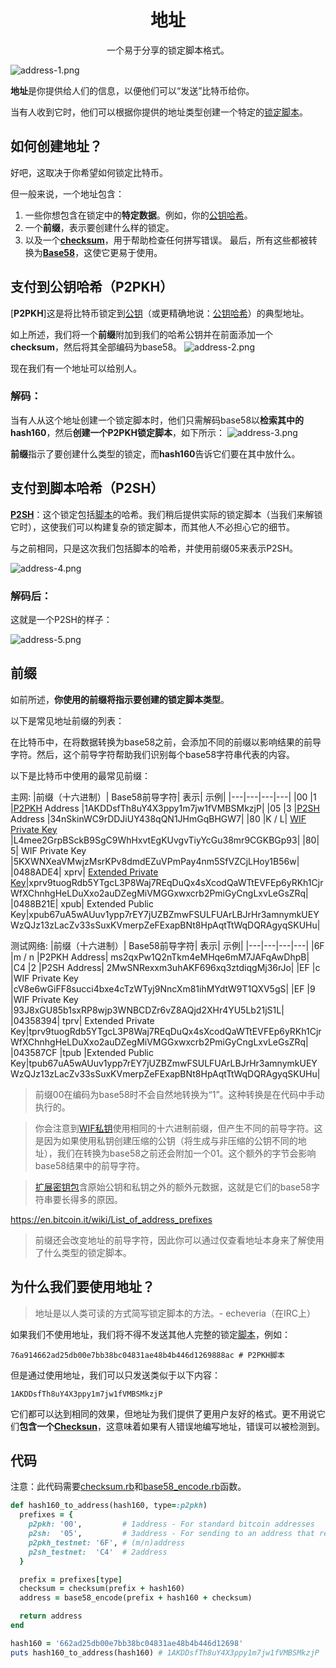# <center>地址</center>
<center>一个易于分享的锁定脚本格式。</center>

![address-1.png](img/address-1%20(1).png)

**地址**是你提供给人们的信息，以便他们可以“发送”比特币给你。

当有人收到它时，他们可以根据你提供的地址类型创建一个特定的[锁定脚本](../../Transaction/Transaction%20Data/output/scriptPubKey/scriptPubKey.md)。

## 如何创建地址？

好吧，这取决于你希望如何锁定比特币。

但一般来说，一个地址包含：

1. 一些你想包含在锁定中的**特定数据**。例如，你的[公钥哈希](../Public%20Key/Public%20Key%20Hash/public-key-hash.md)。
2. 一个**前缀**，表示要创建什么样的锁定。
3. 以及一个[**checksum**](../Checksum/Checksum.md)，用于帮助检查任何拼写错误。
最后，所有这些都被转换为[**Base58**](../Base58/Base58.md)，这使它更易于使用。

## 支付到公钥哈希（P2PKH）
[**P2PKH**]这是将比特币锁定到[公钥](../Public%20Key/Public%20Key.md)（或更精确地说：[公钥哈希](../Public%20Key/Public%20Key%20Hash/public-key-hash.md)）的典型地址。

如上所述，我们将一个**前缀**附加到我们的哈希公钥并在前面添加一个**checksum**，然后将其全部编码为base58。
![address-2.png](img/address-2%20(1).png)

现在我们有一个地址可以给别人。 

### 解码：
当有人从这个地址创建一个锁定脚本时，他们只需解码base58以**检索其中的hash160**，然后**创建一个P2PKH锁定脚本**，如下所示：
![address-3.png](img/address-3%20(1).png)

**前缀**指示了要创建什么类型的锁定，而**hash160**告诉它们要在其中放什么。

## 支付到脚本哈希（P2SH）
[**P2SH**](../../Script/P2SH/P2SH.md)：这个锁定包括[脚本](../../Script/Script.md)的哈希。我们稍后提供实际的锁定脚本（当我们来解锁它时），这使我们可以构建复杂的锁定脚本，而其他人不必担心它的细节。

与之前相同，只是这次我们包括脚本的哈希，并使用前缀05来表示P2SH。

![address-4.png](img/address-4%20(1).png)

### 解码后：
这就是一个P2SH的样子：

![address-5.png](img/address-5%20(1).png)

## 前缀
如前所述，**你使用的前缀将指示要创建的锁定脚本类型**。

以下是常见地址前缀的列表：

在比特币中，在将数据转换为base58之前，会添加不同的前缀以影响结果的前导字符。然后，这个前导字符帮助我们识别每个base58字符串代表的内容。

以下是比特币中使用的最常见前缀：

主网:
|前缀（十六进制）|	Base58前导字符|	表示|	示例|
|---|---|---|---|
|00	|1	|[P2PKH](../../Script/P2PKH/P2PKH.md) Address	|1AKDDsfTh8uY4X3ppy1m7jw1fVMBSMkzjP|
|05	|3	|[P2SH](../../Script/P2SH/P2SH.md) Address	|34nSkinWC9rDDJiUY438qQN1JHmGqBHGW7|
|80	|K / L|	[WIF Private Key](../Private%20Key/WIF%20Private%20Key/WIF%20Private%20Key.md) 	|L4mee2GrpBSckB9SgC9WhHxvtEgKUvgvTiyYcGu38mr9CGKBGp93|
|80|	5|	WIF Private Key 	|5KXWNXeaVMwjzMsrKPv8dmdEZuVPmPay4nm5SfVZCjLHoy1B56w|
|0488ADE4|	xprv|	[Extended Private Key](../../HD%20Wallets/Extended%20Keys/Extended%20Keys.md)|xprv9tuogRdb5YTgcL3P8Waj7REqDuQx4sXcodQaWTtEVFEp6yRKh1CjrWfXChnhgHeLDuXxo2auDZegMiVMGGxwxcrb2PmiGyCngLxvLeGsZRq|
|0488B21E|	xpub|	Extended Public Key|xpub67uA5wAUuv1ypp7rEY7jUZBZmwFSULFUArLBJrHr3amnymkUEYWzQJz13zLacZv33sSuxKVmerpZeFExapBNt8HpAqtTtWqDQRAgyqSKUHu|

测试网络:
|前缀（十六进制）|	Base58前导字符|	表示|	示例|
|---|---|---|---|
|6F	|m / n	|P2PKH Address|	ms2qxPw1Q2nTkm4eMHqe6mM7JAFqAwDhpB|
|C4	|2	|P2SH Address|	2MwSNRexxm3uhAKF696xq3ztdiqgMj36rJo|
|EF	|c	|WIF Private Key 	|cV8e6wGiFF8succi4bxe4cTzWTyj9NncXm81ihMYdtW9T1QXV5gS|
|EF	|9	|WIF Private Key 	|93J8xGU85b1sxRP8wjp3WNBCDZr6vZ8AQjd2XHr4YU5Lb21jS1L|
|04358394|	tprv|	Extended Private Key|tprv9tuogRdb5YTgcL3P8Waj7REqDuQx4sXcodQaWTtEVFEp6yRKh1CjrWfXChnhgHeLDuXxo2auDZegMiVMGGxwxcrb2PmiGyCngLxvLeGsZRq|
|043587CF	|tpub	|Extended Public Key|tpub67uA5wAUuv1ypp7rEY7jUZBZmwFSULFUArLBJrHr3amnymkUEYWzQJz13zLacZv33sSuxKVmerpZeFExapBNt8HpAqtTtWqDQRAgyqSKUHu|

>前缀00在编码为base58时不会自然地转换为“1”。这种转换是在代码中手动执行的。

>你会注意到[WIF私钥](../../Keys/Private%20Key/WIF%20Private%20Key/WIF%20Private%20Key.md)使用相同的十六进制前缀，但产生不同的前导字符。这是因为如果使用私钥创建压缩的公钥（将生成与非压缩的公钥不同的地址），我们在转换为base58之前还会附加一个01。这个额外的字节会影响base58结果中的前导字符。

>[扩展密钥包](../../HD%20Wallets/Extended%20Keys/Extended%20Keys.md)含原始公钥和私钥之外的额外元数据，这就是它们的base58字符串要长得多的原因。

https://en.bitcoin.it/wiki/List_of_address_prefixes

>前缀还会改变地址的前导字符，因此你可以通过仅查看地址本身来了解使用了什么类型的锁定脚本。

## 为什么我们要使用地址？
>地址是以人类可读的方式简写锁定脚本的方法。- echeveria（在IRC上）

如果我们不使用地址，我们将不得不发送其他人完整的锁定[脚本](../../Script/Script.md)，例如：
```
76a914662ad25db00e7bb38bc04831ae48b4b446d1269888ac # P2PKH脚本
```
但是通过使用地址，我们可以只发送类似于以下内容：
```
1AKDDsfTh8uY4X3ppy1m7jw1fVMBSMkzjP
```
它们都可以达到相同的效果，但地址为我们提供了更用户友好的格式。更不用说它们**包含一个[Checksun](../Checksum/Checksum.md)**，这意味着如果有人错误地编写地址，错误可以被检测到。

## 代码
注意：此代码需要[checksum.rb](https://github.com/in3rsha/learnmeabitcoin-code/blob/master/checksum.rb)和[base58_encode.rb](https://github.com/in3rsha/learnmeabitcoin-code/blob/master/base58_encode.rb)函数。
```ruby
def hash160_to_address(hash160, type=:p2pkh)
  prefixes = {
    p2pkh: '00',         # 1address - For standard bitcoin addresses
    p2sh:  '05',         # 3address - For sending to an address that requires multiple signatures (multisig)
    p2pkh_testnet: '6F', # (m/n)address
    p2sh_testnet:  'C4'  # 2address
  }

  prefix = prefixes[type]
  checksum = checksum(prefix + hash160)
  address = base58_encode(prefix + hash160 + checksum)

  return address
end

hash160 = '662ad25db00e7bb38bc04831ae48b4b446d12698'
puts hash160_to_address(hash160) # 1AKDDsfTh8uY4X3ppy1m7jw1fVMBSMkzjP
```

